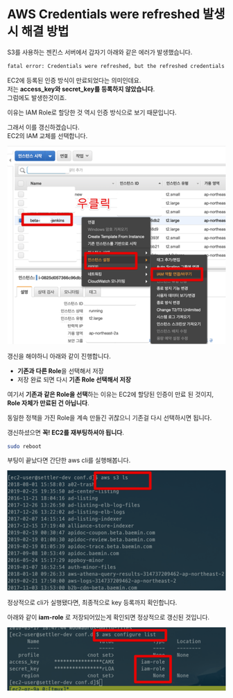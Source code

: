 # AWS Credentials were refreshed 발생시 해결 방법

S3를 사용하는 젠킨스 서버에서 갑자기 아래와 같은 에러가 발생했습니다.

```bash
fatal error: Credentials were refreshed, but the refreshed credentials are still expired.
```

EC2에 등록된 인증 방식이 만료되었다는 의미인데요.  
저는 **access_key와 secret_key를 등록하지 않았습니다**.  
그럼에도 발생한것이죠.  
  
이유는 IAM Role로 할당한 것 역시 인증 방식으로 보기 때문입니다.  
  
그래서 이를 갱신하겠습니다.  
EC2의 IAM 교체를 선택합니다.

![update1](./images/update1.png)

갱신을 해야하니 아래와 같이 진행합니다.

* **기존과 다른 Role**을 선택해서 저장
* 저장 완료 되면 다시 **기존 Role 선택해서 저장**

여기서 **기존과 같은 Role을 선택**하는 이유는 EC2에 할당된 인증이 만료 된 것이지, **Role 자체가 만료된 건 아닙니다**.  
  
동일한 정책을 가진 Role을 계속 만들긴 귀찮으니 기존걸 다시 선택하시면 됩니다.  
  
갱신하셨으면 **꼭! EC2를 재부팅하셔야 됩니다**.

```bash
sudo reboot
```

부팅이 끝났다면 간단한 aws cli를 실행해봅니다.

![check](./images/check.png)

정상적으로 cli가 실행됐다면, 최종적으로 key 등록까지 확인합니다.  
  
아래와 같이 **iam-role** 로 저장되어있는게 확인되면 정상적으로 갱신된 것입니다.

![check2](./images/check2.png)

